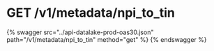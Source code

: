 # GET /v1/metadata/npi_to_tin

{% swagger src="../api-datalake-prod-oas30.json" path="/v1/metadata/npi_to_tin" method="get" %}
{% endswagger %}

